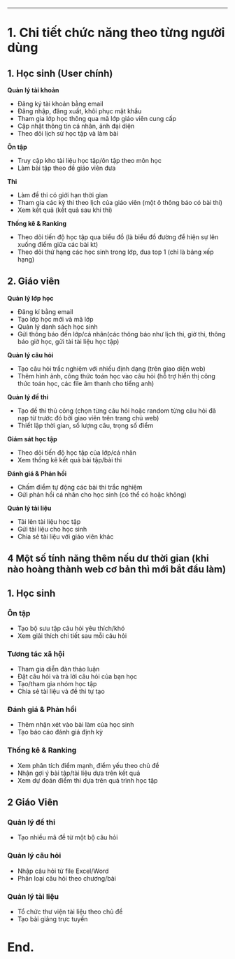 
---
# 1. Chi tiết chức năng theo từng người dùng

## 1. Học sinh (User chính)

**Quản lý tài khoản**

- Đăng ký tài khoản bằng email
- Đăng nhập, đăng xuất, khôi phục mật khẩu
- Tham gia lớp học thông qua mã lớp giáo viên cung cấp
- Cập nhật thông tin cá nhân, ảnh đại diện
- Theo dõi lịch sử học tập và làm bài

**Ôn tập**

- Truy cập kho tài liệu học tập/ôn tập theo môn học
- Làm bài tập theo đề giáo viên đưa

**Thi**

- Làm đề thi có giới hạn thời gian
- Tham gia các kỳ thi theo lịch của giáo viên (một ô thông báo có bài thi)
- Xem kết quả (kết quả sau khi thi)

**Thống kê & Ranking**

- Theo dõi tiến độ học tập qua biểu đồ (là biểu đồ đường để hiện sự lên xuống điểm giữa các bài kt)
- Theo dõi thứ hạng các học sinh trong lớp, đua top 1 (chỉ là bảng xếp hạng)

## 2. Giáo viên

**Quản lý lớp học**

- Đăng kí bằng email
- Tạo lớp học mới và mã lớp
- Quản lý danh sách học sinh
- Gửi thông báo đến lớp/cá nhân(các thông báo như lịch thi, giờ thi, thông báo giờ học, gửi tài tài liệu học tập)

**Quản lý câu hỏi**

- Tạo câu hỏi trắc nghiệm với nhiều định dạng (trên giao diện web)
- Thêm hình ảnh, công thức toán học vào câu hỏi (hỗ trợ hiển thị công thức toán học, các file âm thanh cho tiếng anh)

**Quản lý đề thi**

- Tạo đề thi thủ công (chọn từng câu hỏi hoặc random từng câu hỏi đã nạp từ trước đó bởi giao viên trên trang chủ web)
- Thiết lập thời gian, số lượng câu, trọng số điểm


**Giám sát học tập**

- Theo dõi tiến độ học tập của lớp/cá nhân
- Xem thống kê kết quả bài tập/bài thi

**Đánh giá & Phản hồi**

- Chấm điểm tự động các bài thi trắc nghiệm
- Gửi phản hồi cá nhân cho học sinh (có thể có hoặc không)

**Quản lý tài liệu**

- Tải lên tài liệu học tập
- Gửi tài liệu cho học sinh
- Chia sẻ tài liệu với giáo viên khác

## 4 Một số tính năng thêm nếu dư thời gian (khi nào hoàng thành web cơ bản thì mới bắt đầu làm)
## 1. Học sinh

### Ôn tập
- Tạo bộ sưu tập câu hỏi yêu thích/khó
- Xem giải thích chi tiết sau mỗi câu hỏi

### Tương tác xã hội
- Tham gia diễn đàn thảo luận
- Đặt câu hỏi và trả lời câu hỏi của bạn học
- Tạo/tham gia nhóm học tập
- Chia sẻ tài liệu và đề thi tự tạo

### Đánh giá & Phản hồi
- Thêm nhận xét vào bài làm của học sinh
- Tạo báo cáo đánh giá định kỳ

### Thống kê & Ranking
- Xem phân tích điểm mạnh, điểm yếu theo chủ đề
- Nhận gợi ý bài tập/tài liệu dựa trên kết quả
- Xem dự đoán điểm thi dựa trên quá trình học tập

## 2 Giáo Viên

### Quản lý đề thi
- Tạo nhiều mã đề từ một bộ câu hỏi

### Quản lý câu hỏi
- Nhập câu hỏi từ file Excel/Word
- Phân loại câu hỏi theo chương/bài

### Quản lý tài liệu
- Tổ chức thư viện tài liệu theo chủ đề
- Tạo bài giảng trực tuyến

# End.
